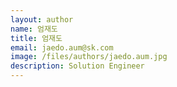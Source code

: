 ```yaml
---
layout: author
name: 엄재도
title: 엄재도
email: jaedo.aum@sk.com
image: /files/authors/jaedo.aum.jpg
description: Solution Engineer
---
```


